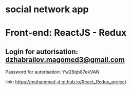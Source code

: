 # social network app

# Front-end: ReactJS - Redux

## Login for autorisation: dzhabrailov.magomed3@gmail.com

Password for autorisation: Yw28qb8<ins></ins>7ekVAN<ins></ins>

link: https://muhammad-d.github.io/React_Redux_project
